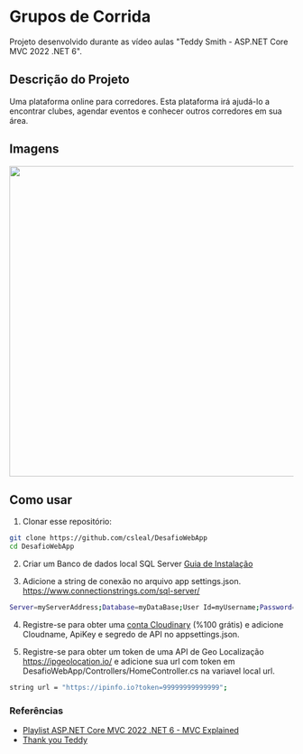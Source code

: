 # Grupos de Corrida

Projeto desenvolvido durante as vídeo aulas "Teddy Smith - ASP.NET Core MVC 2022 .NET 6". 


## Descrição do Projeto

Uma plataforma online para corredores. 
Esta plataforma irá ajudá-lo a encontrar clubes, agendar eventos e conhecer outros corredores em sua área.

## Imagens

<img src="/imagem.jpg" width="550">

## Como usar 

1. Clonar esse repositório:
   
```bash
git clone https://github.com/csleal/DesafioWebApp
cd DesafioWebApp
```
2. Criar um Banco de dados local SQL Server [Guia de Instalação](https://learn.microsoft.com/en-us/sql/linux/sql-server-linux-setup?view=sql-server-ver16)

3. Adicione a string de conexão no arquivo app settings.json. https://www.connectionstrings.com/sql-server/
   
 ```bash
Server=myServerAddress;Database=myDataBase;User Id=myUsername;Password=myPassword; Trusted_Connection=True;
```

4. Registre-se para obter uma [conta Cloudinary](https://cloudinary.com/users/register/free) (%100 grátis) e adicione Cloudname, ApiKey e segredo de API no appsettings.json.

5. Registre-se para obter um token de uma API de Geo Localização https://ipgeolocation.io/
e adicione sua url com token em DesafioWebApp/Controllers/HomeController.cs na variavel local url.

 ```bash
string url = "https://ipinfo.io?token=99999999999999";
```

### Referências 

* [Playlist ASP.NET Core MVC 2022 .NET 6 - MVC Explained](https://www.youtube.com/watch?v=q2AcJmB03Io&list=PL82C6-O4XrHde_urqhKJHH-HTUfTK6siO&pp=iAQB)
* [Thank you Teddy](https://github.com/teddysmithdev/RunGroop)
